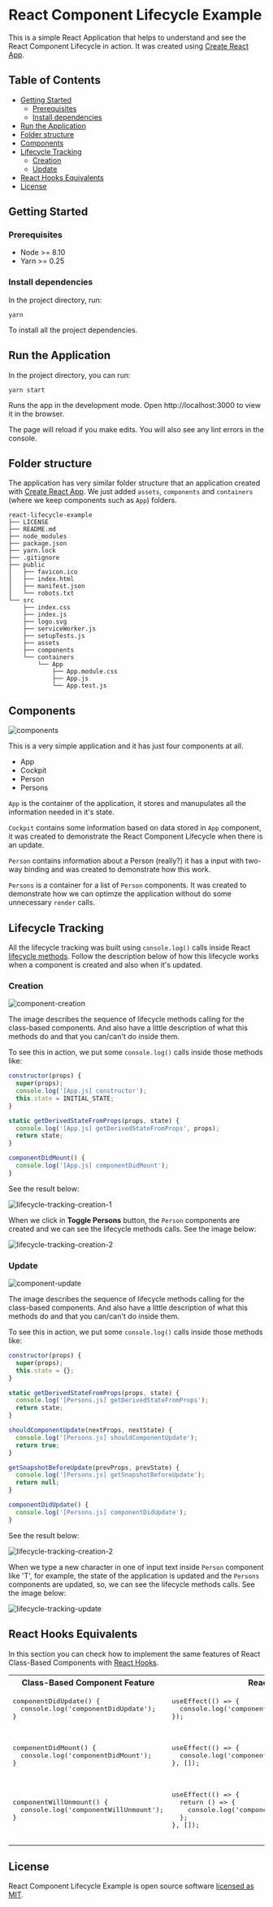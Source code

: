 # React Component Lifecycle Example

This is a simple React Application that helps to understand and see the React Component Lifecycle in action. It was created using [Create React App](https://github.com/facebook/create-react-app).

## Table of Contents

- [Getting Started](#getting-started)
    - [Prerequisites](#prerequisites)
    - [Install dependencies](#prerequisites)
- [Run the Application](#run-the-application)
- [Folder structure](#folder-structure)
- [Components](#components)
- [Lifecycle Tracking](#lifecycle-tracking)
    - [Creation](#creation)
    - [Update](#update)
- [React Hooks Equivalents](#react-hooks-equivalents)
- [License](#license)

## Getting Started

### Prerequisites
- Node >= 8.10
- Yarn >= 0.25

### Install dependencies

In the project directory, run:

```
yarn
```

To install all the project dependencies.

## Run the Application

In the project directory, you can run:
```
yarn start
```

Runs the app in the development mode.
Open http://localhost:3000 to view it in the browser.

The page will reload if you make edits.
You will also see any lint errors in the console.

## Folder structure

The application has very similar folder structure that an application created with [Create React App](https://github.com/facebook/create-react-app). We just added `assets`, `components` and `containers` (where we keep components such as `App`) folders.

```
react-lifecycle-example
├── LICENSE
├── README.md
├── node_modules
├── package.json
├── yarn.lock
├── .gitignore
├── public
│   ├── favicon.ico
│   ├── index.html
│   ├── manifest.json
│   └── robots.txt
└── src
    ├── index.css
    ├── index.js
    ├── logo.svg
    ├── serviceWorker.js
    ├── setupTests.js
    ├── assets
    ├── components
    └── containers
        └── App
            ├── App.module.css
            ├── App.js
            └── App.test.js
```

## Components
![components](docs/assets/components.png)

This is a very simple application and it has just four components at all.

- App
- Cockpit
- Person
- Persons

`App` is the container of the application, it stores and manupulates all the information needed in it's state.

`Cockpit` contains some information based on data stored in `App` component, it was created to demonstrate the React Component Lifecycle when there is an update.

`Person` contains information about a Person (really?) it has a input with two-way binding and was created to demonstrate how this work.

`Persons` is a container for a list of `Person` components. It was created to demonstrate how we can optimze the application without do some unnecessary `render` calls.


## Lifecycle Tracking

All the lifecycle tracking was built using `console.log()` calls inside React [lifecycle methods](https://reactjs.org/docs/state-and-lifecycle.html). Follow the description below of how this lifecycle works when a component is created and also when it's updated.

### Creation

![component-creation](docs/assets/component-creation.png)

The image describes the sequence of lifecycle methods calling for the class-based components. And also have a little description of what this methods do and that you can/can't do inside them. 

To see this in action, we put some `console.log()` calls inside those methods like:
```javascript
constructor(props) {
  super(props);
  console.log('[App.js] constructor');
  this.state = INITIAL_STATE;
}

static getDerivedStateFromProps(props, state) {
  console.log('[App.js] getDerivedStateFromProps', props);
  return state;
}

componentDidMount() {
  console.log('[App.js] componentDidMount');
}
```

See the result below:

![lifecycle-tracking-creation-1](docs/assets/lifecycle-tracking-creation-1.png)

When we click in **Toggle Persons** button, the `Person` components are created and we can see the lifecycle methods calls. See the image below:

![lifecycle-tracking-creation-2](docs/assets/lifecycle-tracking-creation-2.png)

### Update

![component-update](docs/assets/component-update.png)

The image describes the sequence of lifecycle methods calling for the class-based components. And also have a little description of what this methods do and that you can/can't do inside them. 

To see this in action, we put some `console.log()` calls inside those methods like:
```javascript
constructor(props) {
  super(props);
  this.state = {};
}

static getDerivedStateFromProps(props, state) {
  console.log('[Persons.js] getDerivedStateFromProps');
  return state;
}

shouldComponentUpdate(nextProps, nextState) {
  console.log('[Persons.js] shouldComponentUpdate');
  return true;
}

getSnapshotBeforeUpdate(prevProps, prevState) {
  console.log('[Persons.js] getSnapshotBeforeUpdate');
  return null;
}

componentDidUpdate() {
  console.log('[Persons.js] componentDidUpdate');
}
```

See the result below:

![lifecycle-tracking-creation-2](docs/assets/lifecycle-tracking-creation-2.png)

When we type a new character in one of input text inside `Person` component like 'T', for example, the state of the application is updated and the `Persons` components are updated, so, we can see the lifecycle methods calls. See the image below:

![lifecycle-tracking-update](docs/assets/lifecycle-tracking-update.png)

## React Hooks Equivalents

In this section you can check how to implement the same features of React Class-Based Components with [React Hooks](https://reactjs.org/docs/hooks-intro.html).


<table>
  <tr>
    <th>Class-Based Component Feature</th>
    <th>React Hooks</th>
  </tr>
  <tr>
    <td>
      <pre lang="javascript">
componentDidUpdate() {
  console.log('componentDidUpdate');
}
      </pre>
    </td>
    <td>
      <pre lang="javascript">
useEffect(() => {
  console.log('componentDidUpdate equivalent');
});
      </pre>
    </td>
  </tr>
  <tr>
    <td>
      <pre lang="javascript">
componentDidMount() {
  console.log('componentDidMount');
}
      </pre>
    </td>
    <td>
      <pre lang="javascript">
useEffect(() => {
  console.log('componentDidMount equivalent');
}, []);
      </pre>
    </td>
  </tr>
  <tr>
    <td>
      <pre lang="javascript">
componentWillUnmount() {
  console.log('componentWillUnmount');
}
      </pre>
    </td>
    <td>
      <pre lang="javascript">
useEffect(() => {
  return () => {
    console.log('componentWillUnmount equivalent');
  };
}, []);
      </pre>
    </td>
  </tr>
</table>

## License

React Component Lifecycle Example is open source software [licensed as MIT](https://github.com/davipviana/react-lifecycle-example/blob/master/LICENSE).